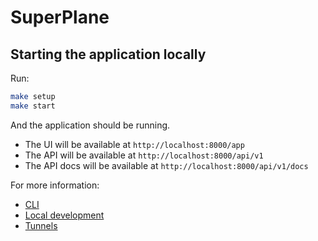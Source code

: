 # SuperPlane

## Starting the application locally

Run:

```bash
make setup
make start
```

And the application should be running.
- The UI will be available at `http://localhost:8000/app`
- The API will be available at `http://localhost:8000/api/v1`
- The API docs will be available at `http://localhost:8000/api/v1/docs`

For more information:
- [CLI](./docs/cli.md)
- [Local development](./docs/local-development.md)
- [Tunnels](./docs/tunnels.md)
